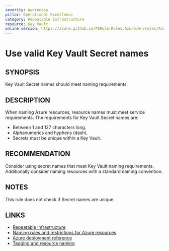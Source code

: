 ```yaml
---
severity: Awareness
pillar: Operational Excellence
category: Repeatable infrastructure
resource: Key Vault
online version: https://azure.github.io/PSRule.Rules.Azure/en/rules/Azure.KeyVault.SecretName/
---
```


# Use valid Key Vault Secret names

## SYNOPSIS

Key Vault Secret names should meet naming requirements.

## DESCRIPTION

When naming Azure resources, resource names must meet service requirements.
The requirements for Key Vault Secret names are:

- Between 1 and 127 characters long.
- Alphanumerics and hyphens (dash).
- Secrets must be unique within a Key Vault.

## RECOMMENDATION

Consider using secret names that meet Key Vault naming requirements.
Additionally consider naming resources with a standard naming convention.

## NOTES

This rule does not check if Secret names are unique.

## LINKS

- [Repeatable infrastructure](https://learn.microsoft.com/azure/architecture/framework/devops/automation-infrastructure)
- [Naming rules and restrictions for Azure resources](https://learn.microsoft.com/azure/azure-resource-manager/management/resource-name-rules#microsoftkeyvault)
- [Azure deployment reference](https://learn.microsoft.com/azure/templates/microsoft.keyvault/vaults/secrets)
- [Tagging and resource naming](https://learn.microsoft.com/azure/architecture/framework/devops/app-design#tagging-and-resource-naming)
